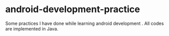 # android-development-practice
Some practices I have done while learning android development . All codes are implemented in Java.
